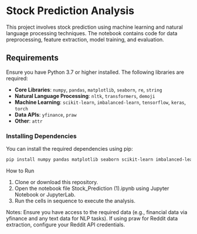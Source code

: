 # Stock Prediction Analysis

This project involves stock prediction using machine learning and natural language processing techniques. The notebook contains code for data preprocessing, feature extraction, model training, and evaluation.

## Requirements

Ensure you have Python 3.7 or higher installed. The following libraries are required:

- **Core Libraries**: `numpy`, `pandas`, `matplotlib`, `seaborn`, `re`, `string`
- **Natural Language Processing**: `nltk`, `transformers`, `demoji`
- **Machine Learning**: `scikit-learn`, `imbalanced-learn`, `tensorflow`, `keras`, `torch`
- **Data APIs**: `yfinance`, `praw`
- **Other**: `attr`

### Installing Dependencies

You can install the required dependencies using pip:

```bash
pip install numpy pandas matplotlib seaborn scikit-learn imbalanced-learn tensorflow keras torch transformers demoji yfinance praw attr
```
How to Run
1. Clone or download this repository.
2. Open the notebook file Stock_Prediction (1).ipynb using Jupyter Notebook or JupyterLab.
3. Run the cells in sequence to execute the analysis.

Notes:
Ensure you have access to the required data (e.g., financial data via yfinance and any text data for NLP tasks).
If using praw for Reddit data extraction, configure your Reddit API credentials.

